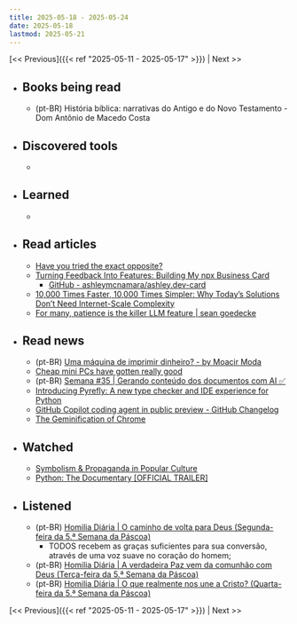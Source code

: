 ```yaml
---
title: 2025-05-18 - 2025-05-24
date: 2025-05-18
lastmod: 2025-05-21
---
```


[<< Previous]({{< ref "2025-05-11 - 2025-05-17" >}}) | Next >>

- ## Books being read
  - (pt-BR) História bíblica: narrativas do Antigo e do Novo Testamento - Dom
    Antônio de Macedo Costa

- ## Discovered tools
  -

- ## Learned
  -

- ## Read articles
  - [Have you tried the exact opposite?](https://world.hey.com/dhh/have-you-tried-the-exact-opposite-1d55b7b5)
  - [Turning Feedback Into Features: Building My npx Business Card](https://ashley.dev/posts/turning-feedback-into-features)
    - [GitHub - ashleymcnamara/ashley.dev-card](https://github.com/ashleymcnamara/ashley.dev-card)
  - [10,000 Times Faster, 10,000 Times Simpler: Why Today’s Solutions Don’t Need Internet-Scale Complexity](https://tailscale.com/blog/10000-times-faster)
  - [For many, patience is the killer LLM feature | sean goedecke](https://www.seangoedecke.com/patience-too-cheap-to-meter)

- ## Read news
  - (pt-BR) [Uma máquina de imprimir dinheiro? - by Moacir Moda](https://moacirmoda.substack.com/p/uma-maquina-de-imprimir-dinheiro)
  - [Cheap mini PCs have gotten really good](https://world.hey.com/dhh/cheap-mini-pcs-have-gotten-really-good-c70ab40f)
  - (pt-BR) [Semana #35 | Gerando conteúdo dos documentos com AI ✅](https://mabreu.substack.com/p/semana-35-gerando-conteudo-dos-documentos)
  - [Introducing Pyrefly: A new type checker and IDE experience for Python](https://engineering.fb.com/2025/05/15/developer-tools/introducing-pyrefly-a-new-type-checker-and-ide-experience-for-python/)
  - [GitHub Copilot coding agent in public preview - GitHub Changelog](https://github.blog/changelog/2025-05-19-github-copilot-coding-agent-in-public-preview)
  - [The Geminification of Chrome](https://spyglass.org/chrome-gemini)

- ## Watched
  - [Symbolism & Propaganda in Popular Culture](https://www.youtube.com/watch?v=soh-3jiHq4s)
  - [Python: The Documentary [OFFICIAL TRAILER]](https://www.youtube.com/watch?v=pqBqdNIPrbo)

- ## Listened
  - (pt-BR) [Homilia Diária | O caminho de volta para Deus (Segunda-feira da 5.ª Semana da Páscoa)](https://www.youtube.com/watch?v=M3oVD7CSedw)
    - TODOS recebem as graças suficientes para sua conversão, através de uma
      voz suave no coração do homem;
  - (pt-BR) [Homilia Diária | A verdadeira Paz vem da comunhão com Deus (Terça-feira da 5.ª Semana da Páscoa)](https://www.youtube.com/watch?v=M4j2d4LBvc8)
  - (pt-BR) [Homilia Diária | O que realmente nos une a Cristo? (Quarta-feira da 5.ª Semana da Páscoa)](https://www.youtube.com/watch?v=f1VVnorrj1w)

[<< Previous]({{< ref "2025-05-11 - 2025-05-17" >}}) | Next >>
